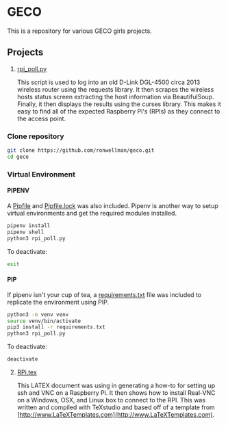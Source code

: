 # GECO
This is a repository for various GECO girls projects.

## Projects
1. [rpi_poll.py](./rpi_poll.py)

   This script is used to log into an old D-Link DGL-4500 circa 2013 wireless router using the requests library.  It then scrapes the wireless hosts status screen extracting the host information via BeautifulSoup.  Finally, it then displays the results using the curses library.  This makes it easy to find all of the expected Raspberry Pi's (RPIs) as they connect to the access point.

### Clone repository

   ```bash
   git clone https://github.com/ronwellman/geco.git
   cd geco
   ```

### Virtual Environment

#### PIPENV
   A [Pipfile](./Pipfile) and [Pipfile.lock](./Pipfile.lock) was also included.  Pipenv is another way to setup virtual environments and get the required modules installed. 

   ```bash
   pipenv install
   pipenv shell
   python3 rpi_poll.py
   ```

   To deactivate:

   ```bash
   exit
   ```

#### PIP

   If pipenv isn't your cup of tea, a [requirements.txt](./requirements.txt) file was included to replicate the environment using PIP. 

   ```bash
   python3 -m venv venv
   source venv/bin/activate
   pip3 install -r requirements.txt
   python3 rpi_poll.py
   ``` 
   
   To deactivate:
   ```bash
   deactivate
   ```
 
2. [RPi.tex](./doc/RPi.tex)

   This LATEX document was using in generating a how-to for setting up ssh and VNC on a Raspberry Pi.  It then shows how to install Real-VNC on a Windows, OSX, and Linux box to connect to the RPI.  This was written and compiled with TeXstudio and based off of a template from [http://www.LaTeXTemplates.com](http://www.LaTeXTemplates.com).

